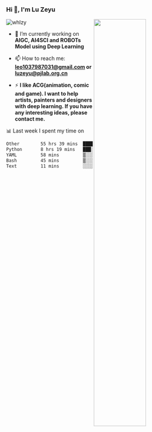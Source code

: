 ### Hi 👋, I'm Lu Zeyu

<img src="https://komarev.com/ghpvc/?username=whlzy&label=Profile%20views&color=0e75b6&style=flat" alt="whlzy" />
<img align="right" width="53%" src="https://github-readme-stats.vercel.app/api?username=whlzy&show_icons=true">

- 🔭 I’m currently working on **AIGC, AI4SCI and ROBOTs Model using Deep Learning**

- 📫 How to reach me: **leo1037987031@gmail.com or luzeyu@pjlab.org.cn**

- ⚡ **I like ACG(animation, comic and game). I want to help artists, painters and designers with deep learning. If you have any interesting ideas, please contact me.**

📊 Last week I spent my time on

<!--START_SECTION:waka-->

```txt
Other        55 hrs 39 mins  █████████████████████░░░░   83.86 %
Python       8 hrs 19 mins   ███░░░░░░░░░░░░░░░░░░░░░░   12.55 %
YAML         58 mins         ▒░░░░░░░░░░░░░░░░░░░░░░░░   01.47 %
Bash         45 mins         ▒░░░░░░░░░░░░░░░░░░░░░░░░   01.14 %
Text         11 mins         ░░░░░░░░░░░░░░░░░░░░░░░░░   00.30 %
```

<!--END_SECTION:waka-->

